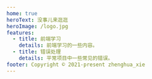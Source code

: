 ```yaml
---
home: true
heroText: 没事儿来逛逛
heroImage: /logo.jpg
features:
  - title: 前端学习
    details: 前端学习的一些内容。
  - title: 错误处理
    details: 平常项目中一些常见的错误。
footer: Copyright © 2021-present zhenghua_xie
---
```

